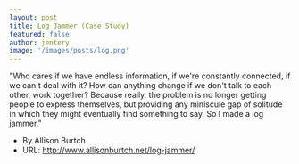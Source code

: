 ```yaml
---
layout: post
title: Log Jammer (Case Study)  
featured: false
author: jentery
image: '/images/posts/log.png'
---
```


"Who cares if we have endless information, if we're constantly connected, if we can't deal with it? How can anything change if we don't talk to each other, work together? Because really, the problem is no longer getting people to express themselves, but providing any miniscule gap of solitude in which they might eventually find something to say. So I made a log jammer." 

* By Allison Burtch 
* URL: http://www.allisonburtch.net/log-jammer/
